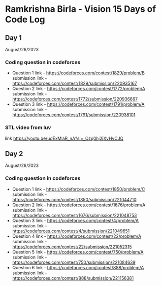 # Ramkrishna Birla - Vision 15 Days of Code Log

## Day 1

August/29/2023
  
### Coding question in codeforces
- Question 1 link - https://codeforces.com/contest/1829/problem/B <br>
  submission link - https://codeforces.com/contest/1829/submission/220935167
- Question 2 link - https://codeforces.com/contest/1772/problem/A <br>
  submission link - https://codeforces.com/contest/1772/submission/220936667
- Question 3 link - https://codeforces.com/contest/1791/problem/A <br>
  submission link - https://codeforces.com/contest/1791/submission/220938101

### STL video from luv
link https://youtu.be/udExMlaR_nA?si=_Ozq0hj2jXvHvCJQ


## Day 2
August/29/2023
### Coding question in codeforces
- Question 1 link - https://codeforces.com/contest/1850/problem/C <br>
  submission link - https://codeforces.com/contest/1850/submission/221044710
- Question 2 link - https://codeforces.com/contest/1676/problem/A <br>
  submission link - https://codeforces.com/contest/1676/submission/221048753
- Question 3 link - https://codeforces.com/contest/4/problem/A <br>
  submission link - https://codeforces.com/contest/4/submission/221049651
- Question 4 link - https://codeforces.com/contest/22/problem/A <br>
  submission link - https://codeforces.com/contest/22/submission/221052315
- Question 5 link - https://codeforces.com/contest/750/problem/A <br>
  submission link - https://codeforces.com/contest/750/submission/221084639
- Question 6 link - https://codeforces.com/contest/888/problem/A <br>
  submission link - https://codeforces.com/contest/888/submission/221156381
